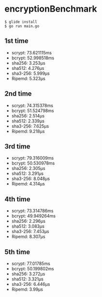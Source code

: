 # encryptionBenchmark

```
$ glide install
$ go run main.go
```

## 1st time

- scrypt: 73.621115ms
- bcrypt: 52.998518ms
- sha256: 3.253µs
- sha512: 4.276µs
- sha3-256: 5.999µs
- Ripemd: 5.323µs

## 2nd time

- scrypt: 74.315378ms
- bcrypt: 51.524798ms
- sha256: 2.514µs
- sha512: 2.339µs
- sha3-256: 7.625µs
- Ripemd: 9.218µs

## 3rd time

- scrypt: 79.316009ms
- bcrypt: 50.530978ms
- sha256: 2.305µs
- sha512: 3.291µs
- sha3-256: 8.048µs
- Ripemd: 4.314µs

## 4th time

- scrypt: 73.314786ms
- bcrypt: 49.949264ms
- sha256: 2.296µs
- sha512: 3.083µs
- sha3-256: 7.453µs
- Ripemd: 8.307µs

## 5th time

- scrypt: 77.01785ms
- bcrypt: 50.199802ms
- sha256: 3.272µs
- sha512: 3.321µs
- sha3-256: 6.446µs
- Ripemd: 3.99µs
